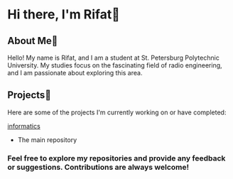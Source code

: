 # Hi there, I'm Rifat👋

## About Me🤔
Hello! My name is Rifat, and I am a student at St. Petersburg Polytechnic University. My studies focus on the fascinating field of radio engineering, and I am passionate about exploring this area.


## Projects🔭
Here are some of the projects I'm currently working on or have completed:

 [informatics](https://github.com/RifatAhmetshin/informatics)
   - The main repository



### Feel free to explore my repositories and provide any feedback or suggestions. Contributions are always welcome!

